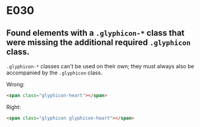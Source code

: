 # E030
## Found elements with a `.glyphicon-*` class that were missing the additional required `.glyphicon` class.

`.glyphicon-*` classes can't be used on their own; they must always also be accompanied by the `.glyphicon` class.

Wrong:
```html
<span class="glyphicon-heart"></span>
```

Right:
```html
<span class="glyphicon glyphicon-heart"></span>
```